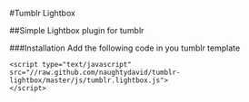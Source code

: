 #Tumblr Lightbox

##Simple Lightbox plugin for tumblr

###Installation
Add the following code in you tumblr template
    
    <script type="text/javascript" src="//raw.github.com/naughtydavid/tumblr-lightbox/master/js/tumblr.lightbox.js">
    </script>



